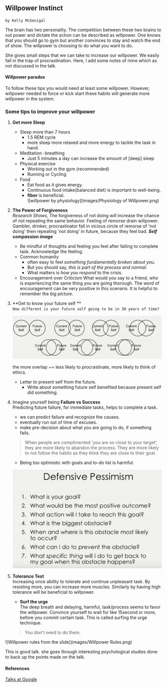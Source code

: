 
## Willpower Instinct ##
`by Kelly McGonigal`  

The brain has two personality. The competition between these two brains to out power and dictate the action can be described as willpower.
One knows that you should go to gym but another convinces to stay and watch the end of show. The willpower is choosing to do what you want to do. 

She gives small steps that we can take to increase our willpower. We easily fall in the trap of procrastination. Here, I add some notes of mine which as not discussed in the talk.

#### Willpower paradox ####
To follow these tips you would need at least some willpower. However, willpower needed to force or kick start these habits will generate more willpower in the system. 

### Some tips to improve your willpower ###

1. **Get more Sleep**  
    + Sleep more than 7 hours
        - 1.5 REM cycle 
        - more sleep more relaxed and more energy to tackle the task in hand.
    + Meditation -breathing
        - Just 5 minutes a day can increase the amount of [deep] sleep
    + Physical exercise
        - Working out in the gym (recommended)
        - Running or Cycling
    + Food
        - Eat food as it gives energy.
        - Continuous food intake(balanced diet) is important to well-being.
        - **fiber** is beneficial.  
![willpower by physiology](images/Physiology of Willpower.png)

1. **The Power of Forgiveness**  
    _Research Shows,_ The forgiveness of not doing will increase the chance of not repeating the same behavior. Feeling of remorse drain willpower. Gambler, drinker, procrastinator fall in vicious circle of remorse of 'not doing' then repeating 'not doing' in future, because they feel bad.
    **_Self compassion image_**
    + Be mindful of thoughts and feeling you feel after failing to complete task. Acknowledge the feeling.
    + Common humanity
        - often easy to feel _something fundamentally broken about you_.
        - But you should say, _this is part of the process and normal_.
        - What matters is _how you respond_ to the crisis.
    + Encouragement over Criticism
    What would you say to a friend, who is experiencing the same thing you are going thorough.
    The word of encouragement can be very positive in this scenario. It is helpful to remember the _big picture_.

1. **Get to know your future self **  
    `How different is your future self going to be in 30 years of time?`

    ![current vs future self](images/CurrentVsFutureSelf.png)

    the more overlap ~= less likely to procrastinate, more likely to think of ethics.  
    + Letter to present self from the future.
        - Write about something future self benefited because present self did something. 

1. Imagine yourself being **Failure vs Success**  
    Predicting future failure, for immediate tasks, helps to complete a task.
    - we can predict failure and recognize the causes.
    - eventually run out of time of excuses.  
    - make pre-decision about what you are going to do, if something fails.

    > When people are complimented 'you are so close to your target', they are more likely to abandon the process. They are more likely to not follow the habits as they think they are close to their goal.

    - Being too optimistic with goals and to-do list is harmful.

    ![defensive pessimism](images/DefensivePessimism.png)

1. **Tolerance Test**  
    Increasing once ability to tolerate and continue unpleasant task. By resisting more, you can increase more muscles. Similarly by having high tolerance will be beneficial to willpower.  
    - **Surf the urge**  
        The deep breath and delaying, harmful, task/process seems to favor the willpower. Convince yourself to wait for like 15second or more, before you commit certain task. This is called surfing the urge technique.
    > You don't need to do them. 




![Willpower rules from the slide](images/Willpower Rules.png)


This is good talk. she goes through interesting psychological studies done to back up the points made on the talk.

#### References ####
[Talks at Google](https://www.youtube.com/watch?v=V5BXuZL1HAg)
